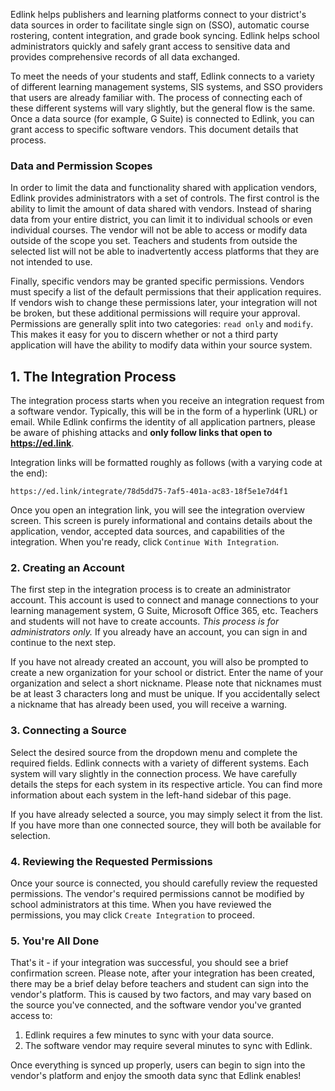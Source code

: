 Edlink helps publishers and learning platforms connect to your district's data sources in order to facilitate single sign on (SSO), automatic course rostering, content integration, and grade book syncing. Edlink helps school administrators quickly and safely grant access to sensitive data and provides comprehensive records of all data exchanged.

To meet the needs of your students and staff, Edlink connects to a variety of different learning management systems, SIS systems, and SSO providers that users are already familiar with. The process of connecting each of these different systems will vary slightly, but the general flow is the same. Once a data source (for example, G Suite) is connected to Edlink, you can grant access to specific software vendors. This document details that process.

### Data and Permission Scopes

In order to limit the data and functionality shared with application vendors, Edlink provides administrators with a set of controls. The first control is the ability to limit the amount of data shared with vendors. Instead of sharing data from your entire district, you can limit it to individual schools or even individual courses. The vendor will not be able to access or modify data outside of the scope you set. Teachers and students from outside the selected list will not be able to inadvertently access platforms that they are not intended to use.

Finally, specific vendors may be granted specific permissions. Vendors must specify a list of the default permissions that their application requires. If vendors wish to change these permissions later, your integration will not be broken, but these additional permissions will require your approval. Permissions are generally split into two categories: `read only` and `modify`. This makes it easy for you to discern whether or not a third party application will have the ability to modify data within your source system.

## 1. The Integration Process

The integration process starts when you receive an integration request from a software vendor. Typically, this will be in the form of a hyperlink (URL) or email. While Edlink confirms the identity of all application partners, please be aware of phishing attacks and **only follow links that open to https://ed.link**.

Integration links will be formatted roughly as follows (with a varying code at the end):

`https://ed.link/integrate/78d5dd75-7af5-401a-ac83-18f5e1e7d4f1`

Once you open an integration link, you will see the integration overview screen. This screen is purely informational and contains details about the application, vendor, accepted data sources, and capabilities of the integration. When you're ready, click `Continue With Integration`.

### 2. Creating an Account

The first step in the integration process is to create an administrator account. This account is used to connect and manage connections to your learning management system, G Suite, Microsoft Office 365, etc. Teachers and students will not have to create accounts. *This process is for administrators only.* If you already have an account, you can sign in and continue to the next step.

If you have not already created an account, you will also be prompted to create a new organization for your school or district. Enter the name of your organization and select a short nickname. Please note that nicknames must be at least 3 characters long and must be unique. If you accidentally select a nickname that has already been used, you will receive a warning.

### 3. Connecting a Source

Select the desired source from the dropdown menu and complete the required fields. Edlink connects with a variety of different systems. Each system will vary slightly in the connection process. We have carefully details the steps for each system in its respective article. You can find more information about each system in the left-hand sidebar of this page.

If you have already selected a source, you may simply select it from the list. If you have more than one connected source, they will both be available for selection.

### 4. Reviewing the Requested Permissions

Once your source is connected, you should carefully review the requested permissions. The vendor's required permissions cannot be modified by school administrators at this time. When you have reviewed the permissions, you may click `Create Integration` to proceed.

### 5. You're All Done

That's it - if your integration was successful, you should see a brief confirmation screen. Please note, after your integration has been created, there may be a brief delay before teachers and student can sign into the vendor's platform. This is caused by two factors, and may vary based on the source you've connected, and the software vendor you've granted access to:

1. Edlink requires a few minutes to sync with your data source.
2. The software vendor may require several minutes to sync with Edlink.

Once everything is synced up properly, users can begin to sign into the vendor's platform and enjoy the smooth data sync that Edlink enables!